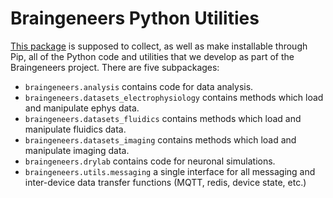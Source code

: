 # Braingeneers Python Utilities

[This package][github] is supposed to collect, as well as make installable
through Pip, all of the Python code and utilities that we develop as
part of the Braingeneers project. There are five subpackages:
  * `braingeneers.analysis` contains code for data analysis.
  * `braingeneers.datasets_electrophysiology` contains methods which load and manipulate ephys data.
  * `braingeneers.datasets_fluidics` contains methods which load and manipulate fluidics data.
  * `braingeneers.datasets_imaging` contains methods which load and manipulate imaging data.
  * `braingeneers.drylab` contains code for neuronal simulations.
  * `braingeneers.utils.messaging` a single interface for all messaging and inter-device data transfer functions (MQTT, redis, device state, etc.)

[github]: https://www.github.com/braingeneers/braingeneerspy
